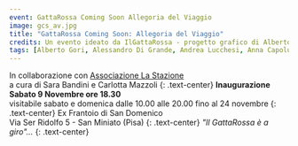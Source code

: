```yaml
---
event: GattaRossa Coming Soon Allegoria del Viaggio
image: gcs_av.jpg
title: "GattaRossa Coming Soon: Allegoria del Viaggio"
credits: Un evento ideato da IlGattaRossa - progetto grafico di Alberto Gori
tags: [Alberto Gori, Alessandro Di Grande, Andrea Lucchesi, Anna Capolupo, Arte, Associazione La Stazione, Carlotta Mazzoli, Disegno, Giampaolo Coppini, Incisione, Luca Mauceri, Marco Zamburru, Pittura, San Miniato, Sara Bandini, Videoarte, Yasmine Dainelli]
---
```

In collaborazione con [Associazione La Stazione](http://www.centrogiovanilastazione.org)  
a cura di Sara Bandini e Carlotta Mazzoli
{: .text-center}
**Inaugurazione Sabato 9 Novembre ore 18.30**  
visitabile sabato e domenica dalle 10.00 alle 20.00 fino al 24 novembre
{: .text-center}
Ex Frantoio di San Domenico  
Via Ser Ridolfo 5 - San Miniato (Pisa)
{: .text-center}
_"Il GattaRossa è a giro"..._
{: .text-center}

